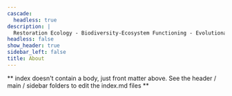```yaml
---
cascade:
  headless: true
description: |
  Restoration Ecology - Biodiversity-Ecosystem Functioning - Evolutionary Ecology.
headless: false
show_header: true
sidebar_left: false
title: About
---
```


** index doesn't contain a body, just front matter above.
See the header / main / sidebar folders to edit the index.md files **
